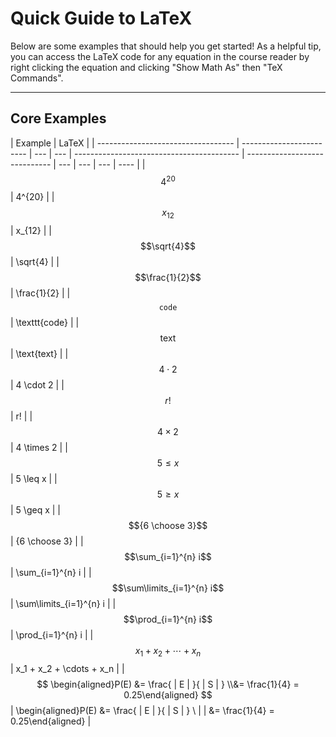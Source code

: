 # Quick Guide to LaTeX

Below are some examples that should help you get started! As a helpful tip, you can access the LaTeX code for any equation in the course reader by right clicking the equation and clicking "Show Math As" then "TeX Commands".

---

## Core Examples

| Example                            | LaTeX                    |
| ---------------------------------- | ------------------------ | --- | --- | ----------------------------------------- | ----------------------------- | --- | --- | --- | ---- |
| $$4^{20}$$                         | 4^{20}                   |
| $$x_{12}$$                         | x\_{12}                  |
| $$\sqrt{4}$$                       | \sqrt{4}                 |
| $$\frac{1}{2}$$                    | \frac{1}{2}              |
| $$\texttt{code}$$                  | \texttt{code}            |
| $$\text{text}$$                    | \text{text}              |
| $$4 \cdot 2$$                      | 4 \cdot 2                |
| $$r!$$                             | r!                       |
| $$4 \times 2$$                     | 4 \times 2               |
| $$5 \leq x$$                       | 5 \leq x                 |
| $$5 \geq x$$                       | 5 \geq x                 |
| $${6 \choose 3}$$                  | {6 \choose 3}            |
| $$\sum_{i=1}^{n} i$$               | \sum\_{i=1}^{n} i        |
| $$\sum\limits_{i=1}^{n} i$$        | \sum\limits\_{i=1}^{n} i |
| $$\prod_{i=1}^{n} i$$              | \prod\_{i=1}^{n} i       |
| $$x_1 + x_2 + \cdots + x_n$$       | x_1 + x_2 + \cdots + x_n |
| $$ \begin{aligned}P(E) &= \frac{   | E                        | }{  | S   | } \\&= \frac{1}{4} = 0.25\end{aligned} $$ | \begin{aligned}P(E) &= \frac{ | E   | }{  | S   | } \\ |
| &= \frac{1}{4} = 0.25\end{aligned} |
